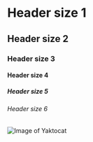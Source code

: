 # Header size 1
## Header size 2
### Header size 3
#### Header size 4
##### Header size 5
###### Header size 6

![Image of Yaktocat](https://octodex.github.com/images/yaktocat.png)
